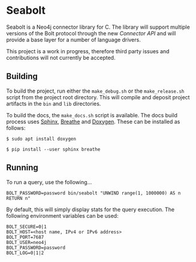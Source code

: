 # Seabolt

Seabolt is a Neo4j connector library for C.
The library will support multiple versions of the Bolt protocol through the new _Connector API_ and will provide a base layer for a number of language drivers.

This project is a work in progress, therefore third party issues and contributions will not currently be accepted.


## Building

To build the project, run either the `make_debug.sh` or the `make_release.sh` script from the project root directory.
This will compile and deposit project artifacts in the `bin` and `lib` directories.

To build the docs, the `make_docs.sh` script is available.
The docs build process uses [Sphinx](http://www.sphinx-doc.org/), [Breathe](https://breathe.readthedocs.io/) and [Doxygen](http://www.doxygen.org/).
These can be installed as follows:

```
$ sudo apt install doxygen
```

```
$ pip install --user sphinx breathe
```


## Running

To run a query, use the following...
```
BOLT_PASSWORD=password bin/seabolt "UNWIND range(1, 1000000) AS n RETURN n"
```

By default, this will simply display stats for the query execution.
The following environment variables can be used:
```
BOLT_SECURE=0|1
BOLT_HOST=<host name, IPv4 or IPv6 address>
BOLT_PORT=7687
BOLT_USER=neo4j
BOLT_PASSWORD=password
BOLT_LOG=0|1|2
```
